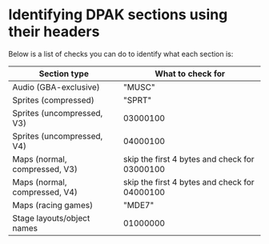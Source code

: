 # Identifying DPAK sections using their headers
Below is a list of checks you can do to identify what each section is:

| Section type | What to check for |
|--------------------------------|----------------------|
| Audio (GBA-exclusive) | "MUSC" |
| Sprites (compressed) | "SPRT" |
| Sprites (uncompressed, V3) | 03000100 |
| Sprites (uncompressed, V4) | 04000100 |
| Maps (normal, compressed, V3) | skip the first 4 bytes and check for 03000100 |
| Maps (normal, compressed, V4) | skip the first 4 bytes and check for 04000100 |
| Maps (racing games) | "MDE7" |
| Stage layouts/object names | 01000000 |
